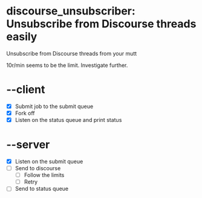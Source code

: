# discourse_unsubscriber: Unsubscribe from Discourse threads easily

Unsubscribe from Discourse threads from your mutt

10r/min seems to be the limit. Investigate further.

# --client
* [X] Submit job to the submit queue
* [X] Fork off
* [X] Listen on the status queue and print status
# --server
* [X] Listen on the submit queue
* [ ] Send to discourse
  * [ ] Follow the limits
  * [ ] Retry
* [ ] Send to status queue
